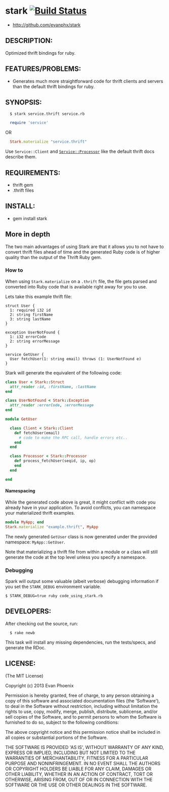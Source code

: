 # stark [![Build Status](https://travis-ci.org/evanphx/stark.png)](https://travis-ci.org/evanphx/stark)

* http://github.com/evanphx/stark

## DESCRIPTION:

Optimized thrift bindings for ruby.

## FEATURES/PROBLEMS:

* Generates much more straightforward code for thrift clients and servers
  than the default thrift bindings for ruby.

## SYNOPSIS:

```
  $ stark service.thrift service.rb
```

```ruby
  require 'service'
```

  OR

```ruby
  Stark.materialize "service.thrift"
```

  Use `Service::Client` and
[`Service::Processor`](http://thrift.apache.org/docs/concepts/) like the default thrift
  docs describe them.

## REQUIREMENTS:

* thrift gem
* .thrift files

## INSTALL:

* gem install stark


## More in depth

The two main advantages of using Stark are that it allows you to not
have to convert thrift files ahead of time and the generated Ruby code is of
higher quality than the output of the Thrift Ruby gem.

### How to

When using `Stark.materialize` on a `.thrift` file, the file gets parsed
and converted into Ruby code that is available right away for you to
use.

Lets take this example thrift file:

```
struct User {
  1: required i32 id
  2: string firstName
  3: string lastName
}

exception UserNotFound {
  1: i32 errorCode
  2: string errorMessage
}

service GetUser {
  User fetchUser(1: string email) throws (1: UserNotFound e)
}
```

Stark will generate the equivalent of the following code:

```ruby
class User < Stark::Struct
  attr_reader :id, :firstName, :lastName
end

class UserNotFound < Stark::Exception
  attr_reader :errorCode, :errorMessage
end

module GetUser

  class Client < Stark::Client
    def fetchUser(email)
      # code to make the RPC call, handle errors etc..
    end
  end

  class Processor < Stark::Processor
    def process_fetchUser(seqid, ip, op)
    end
  end

end
```

#### Namespacing

While the generated code above is great, it might conflict with code you
already have in your application. To avoid conflicts, you can namespace
your materialized thrift examples.

```ruby
module MyApp; end
Stark.materialize "example.thrift", MyApp
```

The newly generated `GetUser` class is now generated under the provided
namespace: `MyApp::GetUser`.

Note that materializing a thrift file from within a module or a class
will still generate the code at the top level unless you specify a
namespace.


### Debugging

Spark will output some valuable (albeit verbose) debugging information
if you set the `STARK_DEBUG` environment variable.

```
$ STARK_DEBUG=true ruby code_using_stark.rb
```

## DEVELOPERS:

After checking out the source, run:

```
  $ rake newb
```

This task will install any missing dependencies, run the tests/specs,
and generate the RDoc.

## LICENSE:

(The MIT License)

Copyright (c) 2013 Evan Phoenix

Permission is hereby granted, free of charge, to any person obtaining
a copy of this software and associated documentation files (the
'Software'), to deal in the Software without restriction, including
without limitation the rights to use, copy, modify, merge, publish,
distribute, sublicense, and/or sell copies of the Software, and to
permit persons to whom the Software is furnished to do so, subject to
the following conditions:

The above copyright notice and this permission notice shall be
included in all copies or substantial portions of the Software.

THE SOFTWARE IS PROVIDED 'AS IS', WITHOUT WARRANTY OF ANY KIND,
EXPRESS OR IMPLIED, INCLUDING BUT NOT LIMITED TO THE WARRANTIES OF
MERCHANTABILITY, FITNESS FOR A PARTICULAR PURPOSE AND NONINFRINGEMENT.
IN NO EVENT SHALL THE AUTHORS OR COPYRIGHT HOLDERS BE LIABLE FOR ANY
CLAIM, DAMAGES OR OTHER LIABILITY, WHETHER IN AN ACTION OF CONTRACT,
TORT OR OTHERWISE, ARISING FROM, OUT OF OR IN CONNECTION WITH THE
SOFTWARE OR THE USE OR OTHER DEALINGS IN THE SOFTWARE.
